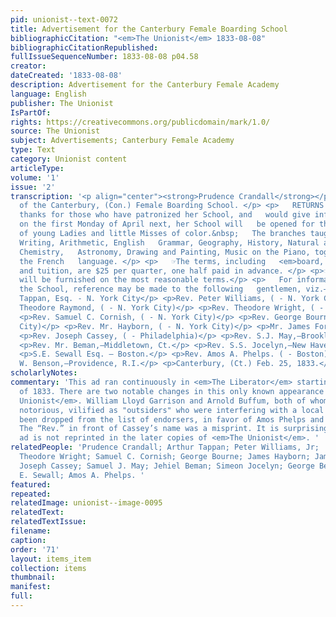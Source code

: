 ```yaml
---
pid: unionist--text-0072
title: Advertisement for the Canterbury Female Boarding School
bibliographicCitation: "<em>The Unionist</em> 1833-08-08"
bibliographicCitationRepublished: 
fullIssueSequenceNumber: 1833-08-08 p04.58
creator: 
dateCreated: '1833-08-08'
description: Advertisement for the Canterbury Female Academy
language: English
publisher: The Unionist
IsPartOf: 
rights: https://creativecommons.org/publicdomain/mark/1.0/
source: The Unionist
subject: Advertisements; Canterbury Female Academy
type: Text
category: Unionist content
articleType: 
volume: '1'
issue: '2'
transcription: '<p align="center"><strong>Prudence Crandall</strong></p> <p align="center">   Principal
  of the Canterbury, (Con.) Female Boarding School. </p> <p>   RETURNS her most sincere
  thanks for those who have patronized her School, and   would give information that
  on the first Monday of April next, her School will   be opened for the reception
  of young Ladies and little Misses of color.&nbsp;   The branches taught are as follows:—Reading,
  Writing, Arithmetic, English   Grammar, Geography, History, Natural and Moral Philosophy,
  Chemistry,   Astronomy, Drawing and Painting, Music on the Piano, together with
  the French   language. </p> <p>   ☞The terms, including   <em>board, washing</em>   ,
  and tuition, are $25 per quarter, one half paid in advance. </p> <p>☞Books and Stationary
  will be furnished on the most reasonable terms.</p> <p>   For information respecting
  the School, reference may be made to the following   gentlemen, viz.— </p> <p>Arthur
  Tappan, Esq. - N. York City</p> <p>Rev. Peter Williams, ( - N. York City)</p> <p>Rev.
  Theodore Raymond, ( - N. York City)</p> <p>Rev. Theodore Wright, ( - N. York City)</p>
  <p>Rev. Samuel C. Cornish, ( - N. York City)</p> <p>Rev. George Bourne, ( - N. York
  City)</p> <p>Rev. Mr. Hayborn, ( - N. York City)</p> <p>Mr. James Forten, - Philadelphia</p>
  <p>Rev. Joseph Cassey, ( - Philadelphia)</p> <p>Rev. S.J. May,—Brooklyn, Ct.</p>
  <p>Rev. Mr. Beman,—Middletown, Ct.</p> <p>Rev. S.S. Jocelyn,—New Haven, Ct.</p>
  <p>S.E. Sewall Esq. — Boston.</p> <p>Rev. Amos A. Phelps. ( - Boston)</p> <p>George
  W. Benson,—Providence, R.I.</p> <p>Canterbury, (Ct.) Feb. 25, 1833.</p> '
scholarlyNotes: 
commentary: 'This ad ran continuously in <em>The Liberator</em> starting in March
  of 1833. There are two notable changes in this only known appearance in <em>The
  Unionist</em>. William Lloyd Garrison and Arnold Buffum, both of whom were locally
  notorious, vilified as "outsiders" who were interfering with a local matter, have
  been dropped from the list of endorsers, in favor of Amos Phelps and Samuel Sewall.
  The “Rev.” in front of Cassey’s name was a misprint. It is surprising that this
  ad is not reprinted in the later copies of <em>The Unionist</em>. '
relatedPeople: 'Prudence Crandall; Arthur Tappan; Peter Williams, Jr;  Theodore Raymond;
  Theodore Wright; Samuel C. Cornish; George Bourne; James Hayborn; James Forten;
  Joseph Cassey; Samuel J. May; Jehiel Beman; Simeon Jocelyn; George Benson Jr.; Samuel
  E. Sewall; Amos A. Phelps. '
featured: 
repeated: 
relatedImage: unionist--image-0095
relatedText: 
relatedTextIssue: 
filename: 
caption: 
order: '71'
layout: items_item
collection: items
thumbnail: 
manifest: 
full: 
---
```

